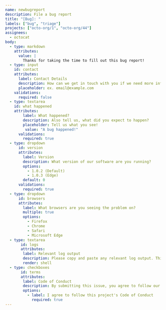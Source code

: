 ```yaml
---
name: newbugreport
description: File a bug report
title: "[Bug]: "
labels: ["bug", "triage"]
projects: ["octo-org/1", "octo-org/44"]
assignees:
  - octocat
body:
  - type: markdown
    attributes:
      value: |
        Thanks for taking the time to fill out this bug report!
  - type: input
    id: contact
    attributes:
      label: Contact Details
      description: How can we get in touch with you if we need more info? 
      placeholder: ex. email@example.com
    validations:
      required: false
  - type: textarea
    id: what happened
    attributes:
        label: What happened?
        description: Also tell us, what did you expect to happen? 
        placeholder: Tell us what you see!
         value: "A bug happened!"
      validations:
        required: true
  - type: dropdown
      id: version
      attributes:
        label: Version
        description: What version of our software are you running?
        options:
          - 1.0.2 (Default)
          - 1.0.3 (Edge)
        default: 0
      validations:
        required: true
  - type: dropdown
      id: browsers
      attributes:
        label: What browsers are you seeing the problem on?
        multiple: true
        options:
          - Firefox
          - Chrome
          - Safari
          - Microsoft Edge
  - type: textarea
       id: logs
       attributes:
        label: Relevant log output
        description: Please copy and paste any relevant log output. This will be automatically formatted into code, so no need for backticks.
        render: shell
  - type: checkboxes
       id: terms
       attributes:
        label: Code of Conduct
        description: By submitting this issue, you agree to follow our [Code of Conduct] (https://example.com)
        options:
          - label: I agree to follow this project's Code of Conduct 
            required: true
---
```

